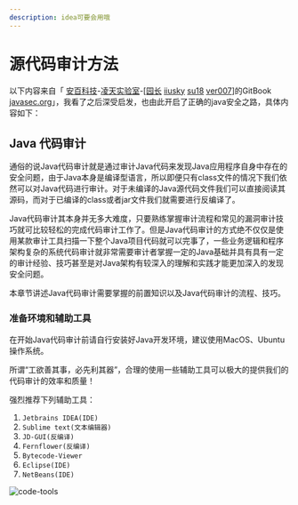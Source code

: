 ```yaml
---
description: idea可要会用哦
---
```


# 源代码审计方法

以下内容来自「 [安百科技](http://www.anbai.com/)-[凌天实验室](http://www.absec.cn/)-\[[园长](http://javaweb.org/) [iiusky](http://javaweb.org.cn/) [su18](https://su18.org/) [ver007](http://www.ver007.org/)\]的GitBook [javasec.org](http://javasec.org/)」，我看了之后深受启发，也由此开启了正确的java安全之路，具体内容如下：

## Java 代码审计 <a id="java-&#x4EE3;&#x7801;&#x5BA1;&#x8BA1;"></a>

通俗的说Java代码审计就是通过审计Java代码来发现Java应用程序自身中存在的安全问题，由于Java本身是编译型语言，所以即便只有class文件的情况下我们依然可以对Java代码进行审计。对于未编译的Java源代码文件我们可以直接阅读其源码，而对于已编译的class或者jar文件我们就需要进行反编译了。

Java代码审计其本身并无多大难度，只要熟练掌握审计流程和常见的漏洞审计技巧就可比较轻松的完成代码审计工作了。但是Java代码审计的方式绝不仅仅是使用某款审计工具扫描一下整个Java项目代码就可以完事了，一些业务逻辑和程序架构复杂的系统代码审计就非常需要审计者掌握一定的Java基础并具有具有一定的审计经验、技巧甚至是对Java架构有较深入的理解和实践才能更加深入的发现安全问题。

本章节讲述Java代码审计需要掌握的前置知识以及Java代码审计的流程、技巧。

### 准备环境和辅助工具 <a id="&#x51C6;&#x5907;&#x73AF;&#x5883;&#x548C;&#x8F85;&#x52A9;&#x5DE5;&#x5177;"></a>

在开始Java代码审计前请自行安装好Java开发环境，建议使用MacOS、Ubuntu操作系统。

所谓“工欲善其事，必先利其器”，合理的使用一些辅助工具可以极大的提供我们的代码审计的效率和质量！

强烈推荐下列辅助工具：

1. `Jetbrains IDEA(IDE)`
2. `Sublime text(文本编辑器)`
3. `JD-GUI(反编译)`
4. `Fernflower(反编译)`
5. `Bytecode-Viewer`
6. `Eclipse(IDE)`
7. `NetBeans(IDE)`

![code-tools](https://javasec.org/images/code-tools.png)

